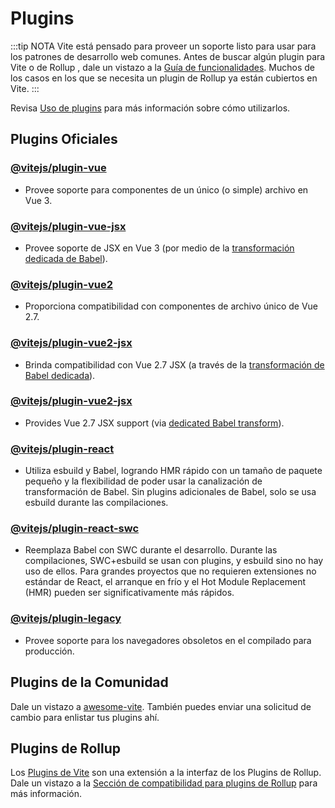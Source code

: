 # Plugins

:::tip NOTA
Vite está pensado para proveer un soporte listo para usar para los patrones de desarrollo web comunes. Antes de buscar algún plugin para Vite o de Rollup , dale un vistazo a la [Guía de funcionalidades](../guide/features.md). Muchos de los casos en los que se necesita un plugin de Rollup ya están cubiertos en Vite.
:::

Revisa [Uso de plugins](../guide/using-plugins.md) para más información sobre cómo utilizarlos.

## Plugins Oficiales

### [@vitejs/plugin-vue](https://github.com/vitejs/vite-plugin-vue/tree/main/packages/plugin-vue)

- Provee soporte para componentes de un único (o simple) archivo en Vue 3.

### [@vitejs/plugin-vue-jsx](https://github.com/vitejs/vite-plugin-vue/tree/main/packages/plugin-vue-jsx)

- Provee soporte de JSX en Vue 3 (por medio de la [transformación dedicada de Babel](https://github.com/vuejs/jsx-next)).

### [@vitejs/plugin-vue2](https://github.com/vitejs/vite-plugin-vue2)

- Proporciona compatibilidad con componentes de archivo único de Vue 2.7.

### [@vitejs/plugin-vue2-jsx](https://github.com/vitejs/vite-plugin-vue2-jsx)

- Brinda compatibilidad con Vue 2.7 JSX (a través de la [transformación de Babel dedicada](https://github.com/vuejs/jsx-vue2/)).

### [@vitejs/plugin-vue2-jsx](https://github.com/vitejs/vite-plugin-vue2-jsx)

- Provides Vue 2.7 JSX support (via [dedicated Babel transform](https://github.com/vuejs/jsx-vue2/)).

### [@vitejs/plugin-react](https://github.com/vitejs/vite-plugin-react/tree/main/packages/plugin-react)

- Utiliza esbuild y Babel, logrando HMR rápido con un tamaño de paquete pequeño y la flexibilidad de poder usar la canalización de transformación de Babel. Sin plugins adicionales de Babel, solo se usa esbuild durante las compilaciones.

### [@vitejs/plugin-react-swc](https://github.com/vitejs/vite-plugin-react-swc)

- Reemplaza Babel con SWC durante el desarrollo. Durante las compilaciones, SWC+esbuild se usan con plugins, y esbuild sino no hay uso de ellos. Para grandes proyectos que no requieren extensiones no estándar de React, el arranque en frío y el Hot Module Replacement (HMR) pueden ser significativamente más rápidos.

### [@vitejs/plugin-legacy](https://github.com/vitejs/vite/tree/main/packages/plugin-legacy)

- Provee soporte para los navegadores obsoletos en el compilado para producción.

## Plugins de la Comunidad

Dale un vistazo a [awesome-vite](https://github.com/vitejs/awesome-vite#plugins). También puedes enviar una solicitud de cambio para enlistar tus plugins ahí.

## Plugins de Rollup

Los [Plugins de Vite](../guide/api-plugin) son una extensión a la interfaz de los Plugins de Rollup. Dale un vistazo a la [Sección de compatibilidad para plugins de Rollup](../guide/api-plugin#compatibilidad-de-plugins-rollup) para más información.
